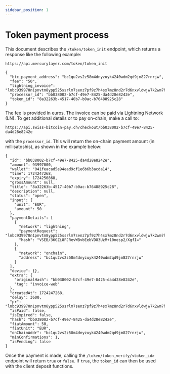 ```yaml
---
sidebar_position: 1
---
```


# Token payment process

This document describes the `/token/token_init` endpoint, which returns a response like the following example:

`https://api.mercurylayer.com/token/token_init`

```
{
  "btc_payment_address": "bc1qu2vs2z58m4dnyzuyk4240wdm2qd9jm827rnrjw",
  "fee": "50",
  "lightning_invoice": "lnbc939970n1pnvtm8ypp525ssrlm7senz7pf9z7h4sx7mz8nd2r7d6nxvldwjw7k2wm7hs8eqdp68psnxv3jxcekytf5x5cnwtf5xp3rwttzxpskxttzxumrgwpc8yer2cej8qcqzzsxqzjcsp5rd992e42ff4my6safcjce3gs0cz74rsuyffhqpragclzzkfw0lcq9qxpqysgq83hpdfxvsgh6ve8afvj38f2uuhg6nzm042sz98ge4qknfrcurlr8n3prw5qtmvjvcc7lpkhrfvm09ex5q3v6aq3tsprq958fakkrljgp2zfy80",
  "processor_id": "bb038002-b7cf-49e7-8425-da4d28e8242e",
  "token_id": "8a32263b-4517-40b7-b0ac-b76488925c28"
}
```

The fee is provided in euros. The invoice can be paid via Lightning Network (LN). To get additional details or to pay on-chain, make a call to:

`https://api.swiss-bitcoin-pay.ch/checkout/bb038002-b7cf-49e7-8425-da4d28e8242e`

with the `processor_id`. This will return the on-chain payment amount (in millisatoshis), as shown in the example below:

```
{
  "id": "bb038002-b7cf-49e7-8425-da4d28e8242e",
  "amount": 93997000,
  "wallet": "041feacad5e94ead9cf1e6b6b3acda14",
  "time": 1724247268,
  "expiry": 1724250868,
  "grossAmount": null,
  "title": "8a32263b-4517-40b7-b0ac-b76488925c28",
  "description": null,
  "status": "open",
  "input": {
    "unit": "EUR",
    "amount": 50
  },
  "paymentDetails": [
    {
      "network": "lightning",
      "paymentRequest": "lnbc939970n1pnvtm8ypp525ssrlm7senz7pf9z7h4sx7mz8nd2r7d6nxvldwjw7k2wm7hs8eqdp68psnxv3jxcekytf5x5cnwtf5xp3rwttzxpskxttzxumrgwpc8yer2cej8qcqzzsxqzjcsp5rd992e42ff4my6safcjce3gs0cz74rsuyffhqpragclzzkfw0lcq9qxpqysgq83hpdfxvsgh6ve8afvj38f2uuhg6nzm042sz98ge4qknfrcurlr8n3prw5qtmvjvcc7lpkhrfvm09ex5q3v6aq3tsprq958fakkrljgp2zfy80",
      "hash": "VSEB/36GZi8FJRevWBvbEebVD83UzM+10nesp2/XgfI="
    },
    {
      "network": "onchain",
      "address": "bc1qu2vs2z58m4dnyzuyk4240wdm2qd9jm827rnrjw"
    }
  ],
  "device": {},
  "extra": {
    "originalHash": "bb038002-b7cf-49e7-8425-da4d28e8242e",
    "tag": "invoice-web"
  },
  "createdAt": 1724247268,
  "delay": 3600,
  "pr": "lnbc939970n1pnvtm8ypp525ssrlm7senz7pf9z7h4sx7mz8nd2r7d6nxvldwjw7k2wm7hs8eqdp68psnxv3jxcekytf5x5cnwtf5xp3rwttzxpskxttzxumrgwpc8yer2cej8qcqzzsxqzjcsp5rd992e42ff4my6safcjce3gs0cz74rsuyffhqpragclzzkfw0lcq9qxpqysgq83hpdfxvsgh6ve8afvj38f2uuhg6nzm042sz98ge4qknfrcurlr8n3prw5qtmvjvcc7lpkhrfvm09ex5q3v6aq3tsprq958fakkrljgp2zfy80",
  "isPaid": false,
  "isExpired": false,
  "hash": "bb038002-b7cf-49e7-8425-da4d28e8242e",
  "fiatAmount": 50,
  "fiatUnit": "EUR",
  "onChainAddr": "bc1qu2vs2z58m4dnyzuyk4240wdm2qd9jm827rnrjw",
  "minConfirmations": 1,
  "isPending": false
}
```

Once the payment is made, calling the `/token/token_verify/<token_id>` endpoint will return `true` or `false`. If `true`, the `token_id` can then be used with the client deposit functions.